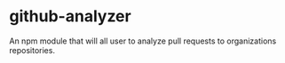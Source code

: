 # github-analyzer
An npm module that will all user to analyze pull requests to organizations repositories.
